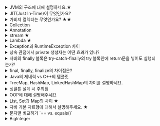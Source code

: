 <details><summary>JVM의 구조에 대해 설명하세요.★</summary>

    - JVM(Java Virtual Machine): Java Byte Code를 OS에 맞게 해석해주는 가상머신
    - Java Compiler가 .java → .class(Java Byte Code)로 변환
    - JVM은 OS가 Java Byte Code를 이해할 수 있도록 해석해주는 역할을 수행
        - OS에 네이티브한 C언어에 비해 속도는 느렸지만, JIT(Just In Time) 컴파일러 구현으로 이점을 극복
    - Java ByteCode는 OS 상관없이 동작
        - JVM은 OS에 독립적이지만 의존적(??)
    - JVM 구성

        ![https://miro.medium.com/max/700/1*slIuYO633BCuBh_gfYRmGg.png](https://miro.medium.com/max/700/1*slIuYO633BCuBh_gfYRmGg.png)

        - Class Loader
            - 런타임 시점에 .class에서 바이트코드를 읽고 메모리에 저장
            - 로딩: 클래스를 읽어오는 과정
            - 링크: 레퍼런스를 연결하는 과정
            - 초기화: static 값들을 초기화 및 변수에 할당
        - Runtime Data Areas
            - Heap과 Method는 모든 쓰레드가 공유, 나머지는 쓰레드마다 생성
            - JVM이 프로그램을 수행하기 위해 OS로부터 별도로 할당받은 메모리 공간
                - PC Register: CPU가 명령어을 수행하는 동안 필요한 정보를 저장
                - JVM Stack: Thread가 새작될 때 생성되며 메소드와 메소드 정보 저장
                - Native Method Stack: Java 이외의 언어로 작성된 native 코드를 위한 Stack(JNI)
                - Method Area: 모든 쓰레드가 공유하는 메모리 영역(클래스, 인터페이스, 메소드, 필드, Static 변수등의 바이트 코드 등을 보관)
                - Heap: 런타임시 동적으로 할당하여 사용하는 영역. Class를 통해 인스턴스가 생성하면 Heap에 저장됨
                    - Heap의 경우 명시적으로 만든 class와 암묵적인 static class(.class 파일의 class)가 담긴다.
                    - 또한 암묵적인 static 클래스의 경우, 클래스 로딩 시 class 타입의 인스턴스를 만들어 힙에 저장한다. 이는 Reflection에 등장
        - Execution Engine
            - Load된 Class의 ByteCode를 실행하는 Runtime Module
            - Class Loader를 통해 JVM 내의 Runtime Data Areas에 배치된 바이트 코드는 Execution Engine에 의해 실행(바이트 코드를 명령어 단위로 읽어서 실행)
    - Class Loader

        ![https://goodgid.github.io/assets/img/java/Java-Class-Loader_1.png](https://goodgid.github.io/assets/img/java/Java-Class-Loader_1.png)

        - 로딩 → 링크 → 초기화 순으로 진행
        - 로딩
            - 클래스 로더가 .class 파일을 읽고, 그 내용에 따라 적절한 바이너리 데이터를 만들고 Method Area에 저장
            - 이 때 메소드 영역에 저장하는 데이터
                - FQCN(Fully Qualified Class Name)
                - 클래스, 인터페이스, Enum
                - 메서드 변수
            - Bootstrap → Extension → Application 순서로 클래스를 찾는다
                - Bootstrap에 존재하는지 검사 (JAVA_HOME/lib)
                - 없다면, Extension에 존재하는지 검사 (JAVA_HOME/lib/ext)
                - 없다면, Application에 존재하는지 검사(일반적으로 99% Application에 존재) (앱 classpath)
                    - 앱 실행시 주는 -classpath 옵션 또는 java.class.path 환경변수의 값에 해당하는 위치
                - 없다면 `ClassNotFoundException` 예외가 발생
            - 로딩이 끝나면 해당 클래스 타입의 Class 객체를 생성하여 Heap Area에 저장.
        - 링크
            - Verify, Prepare, Resolve(Optional) 세 단계로 나눠짐
            - Verify: .class 파일의 형식이 유효한지 체크
            - Prepare: 클래스 변수(static 변수)의 기본값에 따라 필요한 메모리를 준비
            - Resolve: 심볼릭 메모리 레퍼런스를 Method Area에 있는 실제 레퍼런스로 교체
        - 초기화
            - Static 변수에 값을 할당한다. (static 블럭이 있다면 이 때 실행)
</details>
<details><summary>JIT(Just In-Time)이 무엇인가요?</summary>

    - 프로그램을 실제 실행하는 시점에 기계어로 번역하는 컴파일 기법
    - 프로그래밍 언어를 읽어가면서 해당 기능에 대응하는 기계어 코드를 실행.
        - 반면 정적 컴파일을 실행하기 전에 프로그램 코드를 기계어로 변역
    - 그럼 컴파일은 어떻게 이루어지죠?
        1. Java Compiler에 의해 Java Source로부터 Byte Code가 생성
        2. JVM에 있는 Class Loader에 의해 Byte Code는 JVM내로로드, 실행엔진에 의해 기계어로 해석되어 메모리(Rumtime Data Area)에 배치
        3. 실행엔진에는 Interpreter와 JIT Compiler가 있는데, Interpreter에 의해 Byte Code를 한 줄씩 읽어 실행하다가 적절한 시점에 Byte Code 전체를 컴파일하고 더이상 인터프리팅하지 않고 해당 코드를 직접 실행
    - JIT Compiler에 의해 해석된 코드는 캐시에 보관. 한번 컴파일된 후에는 빠르게 수행할 수 있다
    - 코드 전체를 컴파일하기 때문에 인터프리팅하는 것보다 시간이 오래 걸림. 한번만 실행해도 되는 코드들을 JIT보다 인터프리팅하는 것이 유리
</details>
<details><summary>가비지 컬렉터는 무엇인가요? ★★</summary>

    - 사용되지 않는 객체를 알고리즘을 통해 모은 뒤 메모리에서 해제해주는 작업
    - GC에서는 그 중에서 힙 메모리를 다루고 있고, 자바 콜렉터가 인식하고 할당하는 자바 메모리 영역은 힙 영역인 것이다.
    - GC 수거 대상은 어떻게 됩니까?

        [https://t1.daumcdn.net/cfile/tistory/27134A4D576BD1F526](https://t1.daumcdn.net/cfile/tistory/27134A4D576BD1F526)

        - Unreachable Objects 객체가 된다. Unreachable Object는 참조되지 않는 객체들을 의미한다.
        - GC Roots로 부터 참조되는 객체들을 Reachable Objects라고 부른다.
        - GC Roots는 stack 영역의 데이터, method 영역의 static 데이터, JNI에 의해 생성된 객체들이 될 수 있다.
            - Reachable Objects의 대상을 다음과 같다
            - 힙 내에 다른 객체에 의한 참조
            - Java 스택, 즉 Java 메서드 실행 시에 사용하는 지역변수와 파라미터들에 의한 참조
            - 네이티브 스택(JNI, Java Native Interface)에 의해 생성된 객체에 대한 참조
            - 메서드영역의 정적 변수에 의한 참조
    - 어떤 식으로 Unreachable Objects들이 수거가 되죠?
        - Mark and Sweep 알고리즘을 수행합니다.
        - Marking 과정은 GC는 GC Root로부터 모든 변수를 스캔하여 어떤 객체를 참조하는지 찾아서 마킹한다.
        - Sweep 과정은 마킹되지 않는 Unreachable Objects를 힙에서 제거해준다.
        - 추가적으로 Compact 작업을 통해 삭제된 객체의 시작 주소를 모아 메모리가 하당된 부분과 그렇지 않은 부분으로 나누어서 메모리 단편화를 막는다.
    - 결국에 GC가 고려해야하는 영역은 Young 내 Eden 영역, 2개의 Survivor 영역, 그리고 Old 영역으로 나누어지게 됩니다.
    - 일단 메모리에 객체가 생기면 Eden 영역에 할당됩니다. Eden 영역에 데이터가 어느 정도 쌓이면, Minor GC가 발생하게 됩니다.
        - Mark and Sweep 알고리즘에 의해 마킹된 객체들은 Survivor 영역으로 옮겨지고, 나머진 전부 Sweep이 됩니다.
        - **이 때, 반드시 다른 영역의 Survivor는 비어져 있어야 합니다.**
        - 옮겨진 객체들의 age들이 증가하게 됩니다.
    - 그리고 또 Eden 영역에 메모리가 꽉 차면 Minor GC가 발생하게 됩니다.
        - 그러면서 Eden과 Survivor 영역을 통틀어서 Mark and Sweep 과정이 일어나게 됩니다.
        - 그리고 살아남은 객체들은 다른 Survivor 영역으로 옮겨지게 됩니다.
        - 이 과정에 계속 반복되게 됩니다.
    - 계속해서 살아남은 객체들이 특정 임계점(age)에 도달하면 Old 영역으로 이동하게 됩니다. 이걸 promoted라고 부릅니다.
        - 만약 Old 영역에 메모리가 꽉 차게 되면 Major GC가 발생하게 됩니다.
    - GC가 발생하는 순간에 모든 쓰레드들이 멈추는데, 이걸 stop-the-world라고 부른다
    - [https://asfirstalways.tistory.com/159?category=660807](https://asfirstalways.tistory.com/159?category=660807)
    - GC 방식([https://d2.naver.com/helloworld/1329](https://d2.naver.com/helloworld/1329)) - Major GC
        - Serial GC: 싱글 스레드를 사용하여 GC 작업을 수행
            - 다른 GC에 비해 stop-the-world 시간이 길다
            - Mark-Compact(Sweep 포함) 알고리즘 사용
            - 가급적이면 비추
        - Parallel GC: Java8 Default GC
            - GC를 멀티 쓰레드로 수행(Old 영역은 싱글스레드 그대로)
            - Serial GC에 비해 stop-the-world 시간 감소
            - Mark-Sweep-Compaction 알고리즘 수행
        - Parallel Old GC: Parallel GC를 개선한 GC
            - Parallel GC와 동일하지만 Mark-Summary-Compact 알고리즘을 수행
                - Summary: 멀티 스레드가 old 영역을 분리해서 훑는다.
        - CMS(Concurrent Mark Sweep) GC: stop-the-world 시간을 줄이기 위해 고안
            - Initial Mark: GC Root에서 참조하는 객체들만 우선 식별(이 때 stop-the-world 발생)
            - Concurrent Mark: 이전 단계에서 식별한 객체들이 참조하는 모든 객체 추적(이때는 다른 쓰레드와 같이 실행)
            - Remark: 이전 단계에서 식별한 객체를 다시 추적, 추가되거나 참조가 끊긴 객체 확정 - 이때 잠깐 stop-the-world 발생. 그리고 멀티스레드로 진행
            - Concurrent Sweep: 최종적으로 unreachable 객체들을 삭제
            - Compact 과정이 없음.
        - G1(Garbage First) GC: CMS GC를 개선(메모리 단편화) 좀 더 자세히
            - Java 9+ Default GC
            - Heap을 일정한 크기의 Region으로 나눔
            - 전체 Heap이 아닌 Region 단위로 탐색
            - Compact 진행
</details>
<details><summary>Collection</summary>

    자바에서 `컬렉션 프레임워크(collection framework)`란 **다수의 데이터를 쉽고 효과적으로 처리할 수 있는 표준화된 방법을 제공하는 클래스의 집합** 을 의미합니다

    즉, 데이터를 저장하는 자료 구조와 데이터를 처리하는 알고리즘을 구조화하여 클래스로 구현해 놓은 것입니다.

    이러한 컬렉션 프레임워크는 자바의 인터페이스(interface)를 사용하여 구현됩니다.

    ### **Collection 인터페이스**

    1. **List 인터페이스** : 배열과 유사하되, 추가할때마다 자동으로 Boundary를 늘려주는 구조로, 중복된 데이터를 허용하며, 순서가 존재한다.
        - ArrayList : 배열로 구현됬으며, 인접해 있기 때문에 데이터 조회에 매우 빠르다 하지만, 빈번한 삽입, 삭제시 새로 배열을 만들고 데이터를 옮겨야 하기 때문에 LinkedList에 비하여 속도가 느리다.
        - LinkedList : 링크 구조로 되어 있기 때문에 조회는 ArrayList에 비해 느리지만, 삽입 삭제시 링크를 끊고 새로 추가되는 데이터에 링크만 연결하면 되기 때문에 삽입, 삭제에 유리하다.
        - Vector : 구현 방식은 ArrayList와 유사하지만 Vector를 개선한 것이 ArrayList이다. 또한 Vector의 경우에는 ArrayList와 달리 Synchronized(동기화)가 걸려 있어 여러 쓰레드에서 동시에 접근할 수 없다.
    2. **Set 인터페이스** : 집합처럼 중복된 데이터를 허용하지 않으며, 순서가 없다. 또한, 객체 내부의 중복된 데이터를 배제하고 싶은 경우 Object 클래스의 equals 메서드와 hashCode 메서드의 재정의가 반드시 필요하다.
        - HashSet
        - TreeSet : 순서가 있는 HashSet으로 이진 트리 구조로 만들어 졌다. 순서에 맞게 정렬되어 저장되기 위해서 Comparable을 구현해야한다.
    3. **Map 인터페이스** : key와 value 쌍으로 데이터를 저장하며, key는 중복될 수 없고, value는 중복 저장이 가능하다.
        - HashMap
        - TreeMap
        - Properties : key value 쌍으로 저장되지만 value의 타입이 String만 가능하다.
        - Hashtable : HashMap과 구조는 같으며, 단지 Synchronized(동기화) 되어져 있다는 점이 다른점이다.
</details>
<details><summary>Annotation</summary>

    - 주석이라는 뜻으로 인터페이스를 기반으로 한 문법이다. 주석과는 그 역할이 다르지만 주석처럼 코드에 달아 클래스에 특별한 의미를 부여하거나 기능을 주입할 수 있다. 또 해석되는 시점을 정할 수도 있다.(Retention Policy) 어노테이션에는 크게 세가지 종류가 존재한다. JDK에 내장된 built-in-annotation(, @Deprecated, @SurpressWarning, @FunctionalInterface), 어노테이션에 대한 정보를 나타내기 위한 어노테이션인 Meta annotation, 그리고 개발자가 직접 만들어내는 Custom Annotation이 있다.
    - 빌트인 어노테이션으로 다음이 있다.
        - Override: 메서드 앞에만 붙일 수 있으며 수퍼클래스의 메소드를 오버라이드한 메소드임을 컴파일러에게 명시한다..
        - Deprecated: 차후 버전에 지원되지 않을 수 있는 기능을 명시한다. 컴파일 시점에 개발자에게 경고메시지를 날린다.
        - SupressWarning: 컴파일시 발생하는 경고를 무시하도록 컴파일러에게 명시한다.
        - FunctionalInterface: 컴파일러에게 다음의 인터페이스는 함수형 인터페이스라는 것을 명시한다.
    - 메타 어노테이션으로 다음들이 존재
        - Target: 어노테이션이 적용가능한 대상을 지정한다.
        - Retention: 어노테이션이 유지되는 기간을 지정한다. 총 3가지 유지정책이 존재
            - SOURCE: 소스파일에만 존재, 클래스 파일에는 존재 x
            - CLASS: 클래스 파일에는 존재하지만 런타임 시에 사용 불가, Retention 어노테이션 디폴트
            - RUNTIME: 클래스 파일에 존재하며 런타임 시에도 사용 가능하다. 런타임 시에 리플렉션을 통해 클래스 파일에 저장된 어노테이션 정보를 읽어서 처리할 수 있음, 커스텀 어노테이션을 만들 때 주로 사용.
</details>
<details><summary>stream ★</summary>

    - 컬렉션 내 데이터의 흐름을 의미
    - 배열 또는 컬렉션 인스턴스에 함수 여러 개를 조합하여 원하는 결과를 필터링하고 가공된 결과를 얻을 수 있음
    - 람다를 이용해 코드의 양을 줄이고 간결하게 표현할 수 있습니다.
    - 하나의 작업을 둘 이상의 작업으로 잘게 나눠서 동시에 진행하는 병렬처리가 가능합니다.
        - 쓰레드를 이용해 많은 요소들을 빠르게 처리할 수 있습니다.
    <details><summary>생성하기: 스트림 인스턴스 생성</summary>

        - 배열 스트림: `Arrays.stream` 메소드를 사용할 수 있음

            ```java
            String[] arr = new String[]{"a", "b", "c"};
            Stream<String> stream = Arrays.stream(arr);
            Stream<String> streamOfArrayPart = Arrays.stream(arr, 1, 3);
            ```

        - 컬렉션 스트림: 컬렉션 인터페이스에 추가된 `stream` 디폴트 메소드를 이용해서 스트림을 만들 수 있음

            ```java
            public interface Collections<E> extends Iterable<E> {
            	default Stream<E> stream() {
            		return StreamSupport.stream(spliterator(), false);
            	}
            	// ...
            }

            List<String> list = Arrays.asList("a", "b", "c");
            Stream<String> stream = list.stream();
            Stream<String> parallelStream = list.parallelStream();
            ```

        - 빈 스트림: 빈 스트림은 null 대신 사용할 수 있음(`Stream.empty()`)
        - Stream.builder: 빌더를 사용하면 스트림에 직접적으로 원하는 값을 넣을 수 있음

            ```java
            Stream<String> builderStream =
            	Stream.<String>builder()
            		.add("Eric").add("Elena").add("Java")
            		.build();
            ```

        - Stream.generate: `generate` 메소드를 사용하면 `Supplier<T>`에 해당하는 람다로 값을 넣을 수 있음. `Supplier<T>`는 인자가 없고, 리턴값만 있는 함수형 인터페이스. 이 때 생성되는 스트림은 무한하기 때문에, `limit` 함수를 사용하여 최대 크기를 제한해야 합니다.

            ```java
            public static<T> Stream<T> generate(Supplier<T> s) { ... }

            Stream<String> generatedStream =
            	Stream.generate(() -> "gen").limit(5);
            ```

        - Stream.iterate: `iterator` 메소드를 이용하면 초기값과 해당 값을 다루는 람다를 이용해서 스트림에 들어갈 요소를 만듦. 이 때 생성되는 스트림은 무한하기 때문에, `limit` 함수를 사용하여 최대 크기를 제한해야 합니다.

            ```java
            Stream<Integer> iteratedStream =
            	Stream.iterate(30, n -> n + 2).limit(5) // [30, 32, 34, 36, 38]
            ```

        - 기본 타입형 스트림: 기본 타입(int, long, double) 스트림을 지원. range, rangeClosed의 차이는 끝의 수를 붙이냐 안붙이냐 차이

            ```java
            IntStream intStream = IntStream.range(1, 5);          // [1, 2, 3, 4]
            LongStream longStream = LongStream.rangeClosed(1, 5); // [1, 2, 3, 4, 5]
            ```

            - 제네릭을 사용하지 않기 때문에 불필요한 오토박싱이 일어나지 않음. 필요한 경우 `boxed` 메소드를 이용하여 박싱할 수 있음(int → Integer, long → Long, double → Double)

            ```java
            Stream<Integer> boxedIntStream = IntStream.range(1, 5).boxed();
            ```

        - 문자열 스트림: String을 이용해서 스트림을 생성할 수 있음

            ```java
            // 스트링의 각 문자를 IntStream으로 변환하는 예제
            IntStream charsStream =
            	"Stream".chars();  // [83, 116, 114, 101, 97, 109]

            // 정규표현식으로 문자열을 자르고, 각 요소들로 스트림을 만든 예제
            Stream<String> stringStream =
            	Pattern.compile(", ").splitAsStream("Eric, Elena, Java");
            // [Eric, Elena, Java]
            ```

        - 파일 스트림: 자바 NIO의 `Files` 클래스의 `lines` 메소드는 해당 파일의 각 라인을 스트링 타입의 스트림으로 만듦

            ```java
            Stream<String> lineStream =
            	Files.lines(Paths.get("file.txt"),
            							Charset.forName("UTF-8"));
            ```

        - 병렬 스트림: `stream` 메소드 대신 `parallelStream` 메소드를 사용해서 병렬 스트림을 생성. 내부적으로는 쓰레드를 처리하기 위해 [Fork/Join framework](https://warpgate3.tistory.com/entry/ForkJoin-Framework-in-Java)를 사용.

            ```java
            Stream<Product> parallelStream = productList.parallelStream();

            boolean isParallel = parallelStream.isParallel();
            boolean isMany = parallelStream
            	.map(product -> product.getAmount() * 10)
            	.anyMatch(amount -> amount > 200);   // 각 코드의 작업을 쓰레드를 이용해 병렬처리됨

            Arrays.stream(arr).parallel();  // 배열을 이용해서 병렬 스트림을 생성

            // 기본형 타입 스트림 역시 parallel 사용 가능
            IntStream intStream = IntStream.range(1, 150).parallel();
            boolean isParallel = intStream.isParallel();

            // 시퀀셜 모드로 돌릴려면 sequential 메소드 사용
            IntStream seqStream = intStream.sequential();
            boolean isParallel = intStream.isParallel(); // 이 때는 false 나옴
            ```

        - 스트림 연결하기: `Stream.concat` 메소드를 이용해 두 개의 스트림을 연결하여 새로운 스트림을 만들어냄

            ```java
            Stream<String> stream1 = Stream.of("Java", "Scala", "Groovy");
            Stream<String> stream2 = Stream.of("Python", "Go", "Swift");
            Stream<String> concat = Stream.concat(stream1, stream2);
            // [Java, Scala, Groovy, Python, Go, Swift]
            ```
        </details>
    <details><summary>가공하기: 내가 원하는 것만 뽑아낼 수 있음. 가공 단계를 중간 작업(intermediate operations)이라고 부르는데 이러한 작업은 스트림을 리턴하기 때문에 스트림끼리 chaining을 할 수 있음</summary>

        - Filtering: 스트림 내 요소들을 하나씩 평가해서 걸러내는 작업. 인자는 Predicate를 받음. Predicate는 boolean을 리턴하는 함수형 인터페이스

            ```java
            Stream<T> filter(Predicate<? super T> predicate);

            Stream<String> names = Arrays.asList("Eric", "Elena", "Java");
            Stream<String> stream =
            	names.stream().filter(name -> name.contains("a"));
            ```

        - Mapping: 스트림 내 요소들을 하나씩 특정 값으로 변환. 이 때 값을 변환하기 위한 람다를 인자로 받음

            ```java
            <R> Stream<R> map(Function<? super T, ? extends R> mapper);
            ```

            - 스트림에 들어가있는 값이 input이 되어서 특정 로직을 거친 후 output이 되어 새로운 스트림에 담김

            ```java
            Stream<String> names = Arrays.asList("Eric", "Elena", "Java");
            Stream<String> stream =
            	names.stream().map(String::toUpperCase);
            // [ERIC, ELENA, JAVA]

            Stream<Integer> stream =
            	productList.stream().map(Product::getAmount);
            // [23, 14, 13, 23, 13]
            ```

            - map 이외에도 조금 더 복잡한 flatMap 메소드가 존재. 인자로 mapper를 받는데 리턴 타입이 Stream. flatMap은 중첩 구조를 한 단계 제거하고 단일 컬렉션으로 만들어주는 역할

            ```java
            List<List<String>> list =
            	Arrays.asList(Arrays.asList("a"),
            								Arrays.asList("b"));
            List<String> flatList =
            	list.stream()
            		.flatMap(Collection::stream)
            		.collect(Collectors.toList()); 
            ```

        - Sorting: 스트림을 정렬. Comparator를 이용. 인자가 없으면 오름차순으로 정렬

            ```java
            Stream<T> sorted();
            Stream<T> sorted(Comparator<? super T> comparator);

            IntStream.of(14, 11, 20, 39, 23)
            	.sorted()
            	.boxed()
            	.collect(Collectors.toList()); // [11, 14, 20, 23, 39]

            List<String> lang =
            	Arrays.asList("Java", "Scala", "Groovy", "Python", "Go", "Swift");
            lang.stream()
            	.sorted()
            	.collect(Collectors.toList());
            // [Go, Groovy, Java, Python, Scala, Swift]

            lang.stream()
            	.sorted(Comparator.reverseOrder())
            	.collect(Collectors.toList());
            // [Swift, Scala, Python, Java, Groovy, Go]
            ```
        </details>

    - 결과만들기:
    - Lazy Evaluation(지연 연산)
        - 데이터가 실제로 필요해지는 시점에 연산을 시작하는 것을 의미(↔  Eager Evlauation)
        - Java 8 이후에 Functional 함수가 들어오면서 Lazy Evaluation을 수행할 수 있습니다.
        - 필요하지 않은 연산을 하지 않는 것이 가능하다는 것.

        ```java
        static boolean compute(String str) {
        	System.out.println("executing...");
        	try {
        		Thread.sleep(1000);
        	} catch (InterruptedException ignore) {
        	}
        	return str.contains("a");
        }

        static String eagerMatch(boolean b1, boolean b2) {
        	return b1 && b2 ? "match" : "incomplete";
        }

        @Test
        public void solution_1() {
        	boolean b1 = compute("Hello_1");  // 이미 이 시점에서 eagerMatch는 "incomplete"를 내밷음
        	boolean b2 = compute("Hello_2");  // 그래서 이 연산을 할 필요가 없음
        }
        ```

        ```java
        static boolean compute(String str) {
        	System.out.println("executing...");
        	try {
        		Thread.sleep(1000);
        	} catch (InterruptedException ignore) {
        	}
        	return str.contains("a");
        }

        static String lazyMatch(Supplier<Boolean> b1, Supplier<Boolean> b2) {
        	// get 함수를 호출한 시점에 compute 함수를 호출함
        	// 그 결과 b1.get만으로도 incomplete라는 결과를 얻게됨.
        	return b1.get() && b2.get() ? "match" : "incomplete";
        }

        @Test
        public void solution_1() {
        	Supplier<Boolean> a = () -> compute("Hello_1");  // 이 시점에서 compute 함수를 실행하지 않음
        	Supplier<Boolean> b = () -> compute("Hello_2");
        	lazyMatch(a, b);
        }

        ```

        - 자바 스트림에서는 모든 원소에 대해서 연산을 하지 않고 필요로 하는 부분만 연산 처리함
        - 마지막에 collect, findFirst, limit 등이 어떻게 되는지에 따라서 연산하는 엘리먼트 수가 달라집니다.
    - stream과 Collector의 차이 (+ 메모리적 차이)
</details>
<details><summary>Lambda ★</summary>

    - Stream 연산들은 매개변수로 함수형 인터페이스(Functional Interface)를 받도록 되어있음
    - Stream API를 정확히 이해하기 위해 람다식과 함수형 인터페이스에 대해 알아야 함
    - **함수를 하나의 식(expression)으로 표현**한 것.
    - 메소드 이름이 필요없기 때문에 **익명함수**의 한 종류라고 볼 수 있음
    - 함수와 람다 함수 비교

        ```java
        // 기존 방식
        // 반환타입 메소드명 (매개변수, ...) {
        //   실행문
        // }

        public String hello() {
        	return "Hello World";
        }

        // 람다 방식
        // (매개변수, ...) -> { 실행문 ... }
        () -> "Hello World";
        ```

        - 불필요한 코드를 줄이고 가독성을 높일 수 있음
        - 함수형 인터페이스의 인스턴스를 생성하여 함수를 변수처럼 선언하는 람다식에서는 메소드 이름이 불필요
        - 컴파일러가 문맥을 살펴서 타입을 추론
        - 일급 객체이기 때문에 Stream API의 매개변수로 전달이 가능
    - 함수형 인터페이스(Functional Interface)
        - 함수를 일급 객체처럼 다룰 수 있게 해주는 어노테이션
        - 인터페이스에 선언하여 단 하나의 추상 메소드만을 갖도록 제한하는 역할.
        - 람다식이 함수형 인터페이스를 반환하기 때문임(람다식의 타입이라고 볼 수 있음)
        - 예를 들어 두 값 중 큰 값을 구하는 익명함수를 개발한다고 가정

            ```java
            public class Lambda {
            	public static void main(String[] args) {
            		System.out.println(new MyLambdaFunction() {
            			public int max(int a, int b) {
            				return a > b ? a : b;
            			}
            		}.max(3, 5));
            	}
            }
            ```

        - 하지만 함수형 인터페이스의 등장으로 우리는 **함수를 변수처럼 선언**할 수 있음
        - 함수형 인터페이스를 구현하기 위해서는 인터페이스를 개발하여 그 내부에 **1개 뿐인 abstract 함수를 선언**하고, `@FunctionalInterface` 어노테이션을 붙여주면 됩니다.

            ```java
            @FunctionalInterface
            interface MyLambdaFunction {
            	int max(int a, int b);
            }

            public class Lambda {
            	public static void main(String[] args) {
            		MyLambdaFunction lambdaFunction = (int a, int b) -> a > b ? a : b;
            		System.out.println(lambdaFunction.max(3, 5));
            	}
            }
            ```

        - 여기서 함수형 인터페이스에 여러개 함수를 선언하면 컴파일 에러가 발생합니다.
        - 자바에서 제공하는 함수형 인터페이스
            - Supplier<T>
                - 매개변수 없이 반환값만 갖는 함수형 인터페이스
                - `T get()`을 추상 메소드로 가지고 있음
            - Consumer<T>
                - 객체 T를 매개변수로 받으며 반환값이 없는 함수형 인터페이스이다.
                - `void accept(T t)`를 추상 메소드로 갖는다.
                - `andThen` 함수를 통해 연쇄적으로 Consumer를 이용할 수 있음
            - Function<T, R>
                - 객체 T를 매개변수로 받아 처리 후, R로 반환하는 함수형 인터페이스
                - `R apply(T t)`를 추상 메소드로 갖는다.
                - Consumer와 마찬가지로 andThen을 갖는다.
            - Predicate<T>
                - 객체 T를 매개변수로 받아 처리 후 boolean을 반환한다.
                - `Boolean test(T t)`을 추상 메소드로 갖는다.
</details>
<details><summary>Exception과 RuntimeException 차이</summary>


    ![https://s3-us-west-2.amazonaws.com/secure.notion-static.com/fe93b794-48b1-4db9-a5e9-59efd2979f16/Untitled.png](https://s3-us-west-2.amazonaws.com/secure.notion-static.com/fe93b794-48b1-4db9-a5e9-59efd2979f16/Untitled.png)

    - Error
        - 시스템에 뭔가 비정상적인 상황이 발생했을 경우에 사용
            - 주로 VM에서 발생됨
        - 어플리케이션 코드에선 해당 에러를 Catch하려고 하면 안됨
        - 시스템 레벨에서 특별한 작업을 하는게 아니라면 애플리케이션에서는 Error 관련 처리를 하지 않아도 됨
    - Exception(Checked Exception)
        - Checked Exception: Exception 클래스의 서브클래스이면서 RuntimeException 클래스를 상속하지 않은 클래스
        - Checked Exception가 발생할 수 있는 메소드를 사용할 경우 반드시 예외 처리하는 코드를 함께 작성해야함
        - catch 문으로 잡든지, throw를 정의해서 메소드 밖으로 던져야함(컴파일 에러 발생)
        - 대표적인 Exception
            - ClassNotFoundException: 존재하지 않는 클래스를 사용할려고 할 때 발생
            - InterruptedException: 인터럽트 되었을 때 발생한다.
            - NoSuchFieldException: 클래스가 명시한 필드를 포함하지 않을 때 발생한다.
            - NoSuchMethodException: 클래스가 명시한 메서드를 포함하지 않았을 때 발생한다.
            - IOException: 데이터 읽기 같은 입출력 문제가 있을 때 발생한다.
    - RuntimeException(Uncheck Exception)
        - Unchecked Exception: RuntimeException 클래스와 그것의 서브클래스
        - try-catch 하지 않더라도 컴파일 가능
        - 왜 컴파일러는 RuntimeException을 확인하지 않을까?
            - 이 예외가 발생하는 경우는 보통 개발자의 실수에 의해 발생되는 예외들이 많음
                - ArithmeticException(0으로 나누기), IndexOutOfBoundsException(배열범위)
            - 이런 것들은 개발자가 조금만 더 신경쓰면 예외가 발생하지 않게 할 수 있기 때문에 컴파일러가 확인하지 않게 되었다고 볼 수 있음
        - 대표적인 RuntimeException
            - IllegalArgumentException: 매개변수가 의도하지 않는 상황을 유발할 때
            - IllegalStateException: 메서드를 호출하기 뒤한 상태가 아닐 때
            - NullPointerException: 변수 값이 null일 때 사용하는 경우
            - ArithmeticException: 산술적인 연산 오류가 있을 때
            - IndexOutOfBoundsException: 배열 범위를 벗어나서 참조할려고 할 때
    - 예외 처리 방법
        - 예외 복구
            - 예외 상황을 파악하고 문제를 해결해서 정상상태로 돌려놓는 방법
            - 예외상황이 비쳐도 어플리케이션에서는 정상적으로 설계된 흐름을 따라 진행되어야함
        - 예외처리 회피
            - 예외 처리를 자신이 담당하지 않고 자신을 호출한 쪽으로 던져버리는 것

            ```java
            public void add() throws SQLException {
            	// JDBC API
            }
            ```

            - JdbcTemplate에서는 ResultSet이나 PrepareStatement 등을 이용해서 작업하다 발생하는 SQLException을 자신이 처리하지 않고 템플릿으로 던져버린다.
                - 콜백 오브젝트의 메서드는 모두 `throws SQLException`이 붙어있는데 Exception을 처리하는 일은 콜백 오브젝트의 역할이 아니라고 보기 때문
            - 예외를 회피하는 것은 예외를 복구하는 것보다 의도가 분명해야 한다.
        - 예외 전환
            - 예외 회피와 비슷하게 예외 메서드 밖으로 던지는 방법
            - 예외 회피와 다르게 좀 더 명확한 예외로 재정의하여 throws 한다.

                ```java
                public void add() throws DuplicateUserIdException, SQLException {
                	try {
                		// JDBC API
                	}	catch (SQLException e) {
                		if (e.getErrorCode() == MysqlErrorNumbers.ER_DUP_ENTRY) {
                			throws DuplicateUserIdException()
                		} else {
                			throws e;
                		}
                	}
                }
                ```

            - 중첩 예외를 만들어서 던지는 것이 좋음
                - 전환하려는 예외에 원래 예외를 담는 것
                - `throws DuplicateUserIdException(e)`
</details>
<details><summary>상속 관점에서 private 생성자는 어떤 효과가 있나?</summary>

    - private 생성자는 A의 내부 메서드 혹은 Inner Class에서 호출할 수 있다.
    - 부분 클래스가 부모의 생성자를 호출할 수 있기 때문에 이는 상속에 직접적인 영향을 끼침
    - 클래스 A는 상속받을 수 있는데, 자기 자신이 아니면 부모의 내부 클래스에 의해서만 호출이 가능하다.
</details>
<details><summary>자바의 finally 블록은 try-catch-finally의 try 블록안에 return문을 넣어도 실행되는가?</summary>

    - 실행됩니다. finally 블록은 try 블록이 종료되는 순간 실행된다.
    - 다음과 같은 경우에서는 finally 블록이 실행되지 않는다.
        - try/catch 블록 수행 중에 가상 머신(Virtual Machine)이 종료됨
        - try/catch 수행하고 있던 스레드가 죽어버림
</details>
<details><summary>final, finally, finalize의 차이점은?</summary>

    - final: 변수나 메서드 또는 클래스가 '변경 불가능'하도록 만든다.
    - finally: try/catch 블록이 종료될 때 항상 실행도리 코드 블록을 정의하기 위해 사용됨
    - finalize(): GC가 더 이상의 참조가 존재하지 않는 객체를 메모리에서 삭제하겠다고 결정하는 순간 호출되는 메서드.
</details>
<details><summary>Java의 제네릭 vs C++의 템플릿</summary>

    - 제네릭과 템플릿은 List<String>처럼 코드를 작성할 수 있다는 이유에서 제네릭과 템플릿을 동일시 함
    - 그리고 컴파일 단계에서 체크가 가능하다는 점
    - 하지만 차이는 컴파일 이후에 발생하게 된다.
    - 제네릭은 타입 제거라는 개념의 근거한다.
        - 소스코드를 JVM이 인식하는 바이트 코드로 변환할 때, 인자로 주어진 타입을 제거하는 기술이다.

            ```java
            // 바이트 변환 전
            Vector<String> vector = new Vector<String>();
            vector.add(new String("hello"));
            String str = vector.get(0);

            // 바이트 변환 후
            Vector vector = new Vector();
            vector.add(new String("hello"));
            String str = vector.get(0);
            ```

        - 제네릭이 있다고 해서 크게 달라지는 건 아님. 단지 코드를 좀 더 예쁘게 할 뿐
        - 그래서 자바 제네릭을 문법적 양념(syntatic sugar)라고 부름
    - 반면 C++ 템플릿은 컴파일러가 인자로 주어진 각 타입에 대해 별도의 템플릿 코드를 생성한다.
        - 그래서 MyClass<Foo>와 MyClass<Bar>는 클래스 멤버 변수를 공유하지 않음
        - 하지만 MyClass<Foo>로 만들어진 두 객체는 클래스 멤버 변수를 공유함

            ```cpp
            template<class T> class MyClass {
            	public:
            		static int val;
            		MyClass(int v) { val = v; }
            };

            template<typename T>
            int MyClass<T>::bar;
            ```
</details>
<details><summary>TreeMap, HashMap, LinkedHashMap의 차이를 설명하세요.</summary>

    - HashMap: 검색과 삽입에 O(1) 시간이 소요됨. 그렂미나 키를 기준으로 순회할 때 키의 순서는 무작위로 섞여있다. 그리고 클래스의 구현은 연결리스트로 이루어진 배열로 되어있음
    - TreeMap: 검색과 삽입에 O(logN) 시간이 소요. 키는 정렬되어 있으므로 정렬된 순서로 키를 순회할 수 있음. 키는 반드시 Comparable 인터페이스를 구현하고 잇어야 함. 내부에 레드-블랙 트리로 구현되어 있음
    - LinkedHashMap: 검색과 삽입에 O(1)이 소요. 키는 삽입한 순서대로 정렬되어 있고, 양방향 연결 버킷으로 구현되어있음.
    - 보통은 HashMap을 사용함(일반적으로 빠르고 오버헤드가 적음). 삽입한 순서대로 키 정보를 얻고 싶으면 LinkedHashMap을 사용하고, 실제적인 순서대로 키 정보를 얻고 싶으면 TreeMap을 사용하면 됨.
</details>
<details><summary>싱글톤 설계 시 주의점</summary>

    - 싱글톤은 클래스의 인스턴스를 단 한개만 생성하여 사용하는 패턴
    - 처음 싱글톤 클래스를 호출한 시점에 인스턴스 생성한 후, 그 다음 호출부터는 생성한 인스턴스를 반환하는 방색
    - 생성자를 private으로 선언하고 getInstance 함수를 통해 인스턴스 반환

    ```java
    public class Singleton {
    	public void run(int i) {
    		Printer printer = Printer.getPrinter();
    		printer.print("["+i+" 번째 객체 using " + printer.toString());
    	}

    	public static void main(String[] args) {
    		Singletone[] singletons = new Singleton[5];
    		for (int i = 0; i < singletons.length; i++) {
    			singletons[i] = new Singletons();
    			singletons[i].run(i+1);
    		}
    	}
    }

    class Printer {
    	private static Printer printer = null;
    	private Printer() {}  //외부에서 인스턴스를 생성하지 못하도록 private으로 선언

    	// getPrinter를 통해 인스턴스 반환
    	public static Printer getPrinter() {
    		if (printer == null) {
    			// getter를 호출한 시점에 인스턴스를 생성하는 걸 Lazy Initialize라고 함
    			printer = new Printer();
    		}
    		return printer;
    	}

    	public void print(String str) {
    		System.out.println(str);
    	}
    }
    ```

    - 하지만 멀티스레드로 접근한다면 Printer 클래스가 여러개 생길 수 있다.
    - 임의의 스레드가 getPrinter를 호출해서 printer가 null인걸 체크하고 생성하려는 순간 다른 쓰레드가 접근해서 printer null 체크한다.
    - 그러면 또 생성자를 호출할 것이고 이게 다른 멀티 쓰레드에서도 동일하게 동작하게 되고, 결국에 다른 Printer 인스턴스가 할당될 것이다.

    ```java
    public class JavaMainTest extends Thread {

        public JavaMainTest(String name) {
            super(name);
        }

        @Override
        public void run() {
            Printer printer = null;
            try {
                printer = Printer.getPrinter();
            } catch (InterruptedException e) {
                e.printStackTrace();
            }
            printer.print("[" + Thread.currentThread().getName() + "] using " + printer.toString());
        }

        public static void main(String[] args) {
            JavaMainTest[] singletons = new JavaMainTest[5];
            for (int i = 0; i < singletons.length; i++) {
                singletons[i] = new JavaMainTest((i + 1) + "-thread");
                singletons[i].start();
            }
        }
    }

    class Printer {
        private static Printer printer = null;
        private Printer() {}

        public static Printer getPrinter() throws InterruptedException {
            if (printer == null) {
                Thread.sleep(1000);
                printer = new Printer();
            }
            return printer;
        }

        public void print(String str) {
            System.out.println(str);
        }
    }
    ```

    - Thread-safe한 싱글톤 패톤으로 설계해야한다
        - Eager Initializer
            - 정적 멤버 변수를 선언함과 동시에 생성하는 방법

                ```java
                public class Singleton {
                	private static Singletone instance = new Singleton();
                	private Singleton() {}
                	public static Singleton getInstance() {
                		return instance;
                	}
                }
                ```

            - 이른 초기화를 통해 클래스가 로딩하는 시점에 생성해버림
            - 가장 간단한 방법이지만 사용되지 않는 경우에도 인스턴스가 생성된다는 단점
        - Thread-safe singleton with **synchronized**

            ```java
            public class Singleton {
            	private static Singletone instance = null;

            	private Singleton() {}

            	public static synchronized Singleton getInstance() {
            		if (instance == null) {
            			instance = new Singleton();
            		}
            		return instance;
            	}
            }
            ```

            - synchronized 키워드를 이용하여 thread-safe한 싱글톤 패턴을 만들 수 있음
            - synchronized 키워드를 통해 getInstance은 동기화 블록이 됨
                - 하지만 synchronized 키워드는 성능을 매우 저하시킴
                - 그리고 그걸 getInstance 호출할 때마다 동기화 블록을 거쳐야 함 → 오버헤드가 큼
            - 안전하지만 개선할 필요가 있음
        - Double checked locking

            ```java
            public class Singleton {
            	private static Singletone instance = null;

            	private Singleton() {}

            	public static Singleton getInstance() {
            		if (instance == null) {
            			synchronized (Singleton.class) {
            				if (instance == null) {
            					instance = new Singleton();
            				}
            			}
            		}
            		return instance;
            	}
            }
            ```

            - synchronized 키워드를 사용한 double checked locking 방식입니다.
            - 생성 시점에만 동기화 블록을 지나게 되고, 동기화 블록 안에서 instance를 체크함
            - 불필요하게 동기화 블록으로 진입않도록 하여 좋은 성능을 낼 수 있도록 함
        - Initialization on demand holder idiom

            ```java
            public class Singleton {
            	private static Singletone instance = null;

            	private Singleton() {}

            	private static class LazyHolder {
            		public static final Singleton INSTANCE = new Singleton();
            	}

            	public static Singletone getInstance() {
            		return LazyHolder.INSTANCE;
            	}
            }
            ```

            - 내부 정적 클래스를 선언하고, 내부 클래스에서 인스턴스를 생성하도록 하는 방식
            - Singleton 클래스 자체에 인스턴스에 대한 어떤 선언도 없음
            - getInstance가 호출되기 전까지 초기화 되지 않음
            - LazyHoldeer 안에 INSTANCE는 final 키워드 때문에 변수가 재할당되지 않음
                - synchronized 키워드 없이 동시성 문제를 해결해주기 때문에 성능이 뛰어난 방법.
- String, StringBuilder, StringBuffer 차이
    - String
        - new 연산을 통해 생성된 인스턴스의 메모리 공간은 변하지 않는다.
        - GC로 제거해야한다.
        - 문자열 연산 시 새로 객체를 만드는 오버헤드가 발생

        객체가 불변하므로 멀티 스레드 환경에서 동기화를 신경쓸 필요가 없다.(조회 연산에서 매우 큰 장점)

    - StringBuffer, StringBuilder
        - 공통점
            - new 연산으로 클래스를 한번만 만든다.
            - 문자열 연산 시 새로 객체를 만들지 않고, 크기를 변경시킨다.
            - StringBuffer와 StringBuilder는 클래스와 메소드가 동일
        - 차이점
            - StringBuffer는 Thread-safe하다
            - StringBuilder는 Thread-safe하지 않는다. 하지만 StringBuffer에 비해 성능은 좋기 때문에, 여러 스레드가 관여되지 않은 상황에선 StringBuilder를 사용하자.

</details>
<details><summary>OOP에 대해 설명해주세요</summary>

    - 캡슐화: 객체가 내부적으로 기능을 어떻게 구현했는지 감추는 것
        - 구현에 사용된 데이터 상세 내용을 감춤
        - 캡슐화 하지 않으면? 변경이 연쇄적으로 퍼짐.
        - 캡슐화를 하면? 기능을 제공하고 구현 상세를 감춤
        - 캡슐화를 위한 2가지
            - Tell, Don't ask: 데이터를 달라고 하지말고 해달라고 하기
            - Demeter's Law: 메서드에서 생성한 객체의 메서드만 호출. 잘은 모르겠지만 조회메서드를 지양하는 것 같다. 결국 외부에 노출한거나 마찬가지니까
    - 다형성과 추상화
        - 다형성: 여러 모습을 갖는 것
            - 모습: 타입, 객체지향 언어에선 타입상속으로 구현
        - 추상화: 데이터나 프로세스 등 **의미가 비슷한 개념**이나 **의미 있는 표현**으로 정의하는 과정
            - 타입 추상화
                - 여러 구현 클래스를 대표하는 상위 타입 도출
                - 추상타입은 구현은 감춤. 의도를 더 잘드러냄
            - 추상화 결과: 사용 대상의 변경 유연함
            - 변경될 때 추상화를 하라: 변경이나 확장이 발생할 때 추상화 하라!!
        - OCP(Open-Closed Principle): 확장에 열려있고 수정에는 닫혀있음
</details>
<details><summary>List, Set과 Map의 차이 ★</summary>

    [https://t1.daumcdn.net/cfile/tistory/2614AF3655269C1129](https://t1.daumcdn.net/cfile/tistory/2614AF3655269C1129)

    - List
        - 순서가 있는 데이터들의 집합, 데이터 중복을 허용한다.
        - ArrayList
            - 상당히 빠르고 크기를 마음대로 조절할 수 있는 배열
            - 단방향 포인터 구조로 자료에 대한 순차적인 접근에 강점이 있음
        - Vector
            - ArrayList의 구형버전, 모든 메소드가 동기화 되어있음. 요샌 잘 안쓰임
        - LinkedList
            - 양방향 포인터 구조로 데이터의 삽입, 삭제가 빈번한 경우 빠른 성능을 보장
            - 스택, 큐, 양방향 큐 등을 만들기 위한 용도로 쓰임
    - Set
        - 순서를 유지하지 않는 데이터의 집합. 데이터의 중복을 허용하지 않는다.
        - HashSet
            - 가장 빠른 임의 접근 속도. 순서를 전혀 예측할 수 없음
            - 내부적으로 HashMap을 사용함
        - LinkedHashSet
            - 추가된 순서, 또는 가장 최근에 접근한 순서대로 접근 가능
        - TreeSet
            - 정렬된 순서대로 보관하며 정렬 방법을 지정할 수 있음
    - Map
        - Key와 Value의 쌍으로 이루어진 데이터의 집합. 순서는 유지되지 않고, Key는 중복을 허용하지 않지만 Value 중복은 허용
        - HashMap
            - Map 인터페이스를 구현하기 위해 해시테이블을 사용한 클래스
            - 중복을 허용하지 않고 순서를 보장하지 않음
            - 키, 값으로 null 허용
            - 내부 구조
                - O(1)에 접근해야하기 때문에 배열을 사용하고 있음
                - 이 때, 배열의 인덱스를 계산하기 위해 hashCode를 사용
                - 인덱스는 hashCode % (버킷수)를 통해 계산됨.
                - 디폴트로 hashmap에 16개 버킷이 세팅
                - 로드팩터를 넘어가면 버킷을 2배로 세팅
        - HashTable
            - HashMap 보다는 느리지만 동기화가 지원
            - 키, 값으로 null 허용 x
        - TreeMap
            - 이진검색트리의 형태로 키와 값의 쌍으로 이루어진 데이터를 저장
            - 정렬된 순서로 키/값 쌍을 저장하므로 빠른 검색이 가능
            - 저장시 정렬(오름차순)을 하기 때문에 저장시간이 다소 오래 걸림
        - LinkedHashMap
            - 기본적으로 HashMap을 상속받아 HashMap과 매우 흡사
            - Map에 있는 엔트리들의 연결 리스트를 유지되므로 입력한 순서대로 반복 가능
    - [https://brunch.co.kr/@springboot/57](https://brunch.co.kr/@springboot/57)
</details>
<details><summary>자바 기본 자료형에 대해서 설명해주세요. ★</summary>

    [기본 자료형](https://www.notion.so/580989a1026f4f9d98bf52ae1cfd9ad6)

    - 기본형 타입을 제외한 타입들이 모두 참조형 타입(Reference Type)입니다.
        - 빈 객체를 의미하는 null이 존재함
        - 값이 저장되어 있는 곳의 주소값을 저장하는 공간으로 힙(Heap) 메모리에 저장됩니다.
        - 문법적으로는 에러가 없음(컴파일 통과!), 하지만 실행시켰을 때 런타임 에러가 발생(NullPointerException)

        [참조형 타입](https://www.notion.so/09af90d84ab9462bb4093326fb4cd1e7)

    - Wrapper Class
        - Primitive Type을 객체로서 다루기 위해 사용하는 클래스
        - primitive type을 감싼 객체라고 해서 포잠 객체(Boxing Object)라고 합니다.
        - 래퍼 클래스로 감싸고 있는 기본 타입 값은 외부에서 변경할 수 없습니다. 변경하고 싶으면 새로운 래퍼 클래스를 만들어 할당해야 합니다.

            [래퍼 클래스의 종류](https://www.notion.so/9861dab528fa4be5bfad047fe50ae065)

            - 래퍼 클래스 구조도

                ![Untitled](https://s3-us-west-2.amazonaws.com/secure.notion-static.com/ba384877-e5bc-43b9-8891-0e8e3a1698e6/Untitled.png)

                - Boolean, Character를 제외한 나머지 래퍼 클래스는 Number 클래스를 상속하고 있음
                - 그리고 모두 Object 클래스를 상속하고 있습니다.
            - 문자열을 기본 타입 값으로 변환

                ```java
                public class WrapperEx {
                	public static void main(String[] args) {
                		String str1 = "10";
                		String str2 = "10.5";
                		String str3 = "true";

                		byte b = Byte.parseByte(str1);
                		int i = Integer.parseInt(str);
                    short s = Short.parseShort(str);
                    long l = Long.parseLong(str);
                    float f = Float.parseFloat(str2);
                    double d = Double.parseDouble(str2);
                    boolean bool = Boolean.parseBoolean(str3);

                    System.out.println("문자열 byte값 변환 : "+b);
                    System.out.println("문자열 int값 변환 : "+i);
                    System.out.println("문자열 short값 변환 : "+s);
                    System.out.println("문자열 long값 변환 : "+l);
                    System.out.println("문자열 float값 변환 : "+f);
                    System.out.println("문자열 double값 변환 : "+d);
                    System.out.println("문자열 boolean값 변환 : "+bool);
                	}
                }
                ```

            - 값 비교

                ```java
                public class WrapperEx {
                    public static void main(String[] args)  {
                        Integer num = new Integer(10); //래퍼 클래스1
                        Integer num2 = new Integer(10); //래퍼 클래스2
                        int i = 10; //기본타입
                		 
                        System.out.println("래퍼클래스 == 기본타입 : "+(num == i)); //true
                        System.out.println("래퍼클래스.equals(기본타입) : "+num.equals(i)); //true
                        System.out.println("래퍼클래스 == 래퍼클래스 : "+(num == num2)); //false
                        System.out.println("래퍼클래스.equals(래퍼클래스) : "+num.equals(num2)); //true
                    }
                }
                ```

                - 래퍼 클래스는 참조형 타입으로 취급됨
                    - 따라서 `==` 비교는 객체간의 주소값을 비교하게됨 → 그래서 false를 반환
                    - 값을 비교할려면 `equals` 메소드를 통해 비교
</details>
<details><summary>문자열 비교하기 `== vs. equals()`</summary>

    - String을 생성하는 방법은 2가지 방법이 존재합니다.
        - 리터럴을 이용한 방식(`String s1 = "abcd";`)
        - new 연산자를 이용한 방식
    - 리터럴을 사용하게 되면 string constant pool이라는 영역에 존재, new로 생성하면 Heap 영역에 존재
        - 리터럴로 선언할 경우 내부적으로 intern() 메서드를 호출.
        - intern() 메소드는 주어진 문자열이 string constant pool에 존재하는지 검색
            - 있으면 주소값을 반한
            - 없으면 string constant pool에 넣고 새로운 주소값을 반환
    - ==: 객체의 주소값을 비교
    - equals(): 값 비교

    ```java
    public class Main {
    	public static void main(String[] args) {
    		String s1 = "abcd";
    		String s2 = new String("abcd");
    		System.out.println("s1 == s2 => " + (s1 == s2));  // false
    		System.out.println("s1.equals(s2) => " + s1.equals(s2));  // true
    	}
    }
    ```

</details>
<details><summary>BigInteger</summary>

    - long형의 값의 범위를 넘어서 저장할려고 할 때 사용
    - 내부 안에 int array로 담아 넣음
    - 반드시 String 타입으로 저장 ⇒ 자릿수 부족으로 인한 문제 해결
    - 연산자가 아닌 메서드를 이용하여 사칙연산을 수행
        - add, subtract, multiply, divide
        - compareTo(this < val ⇒ -1, this == val ⇒ 0, this > val ⇒ 1), pow(지수)
        -